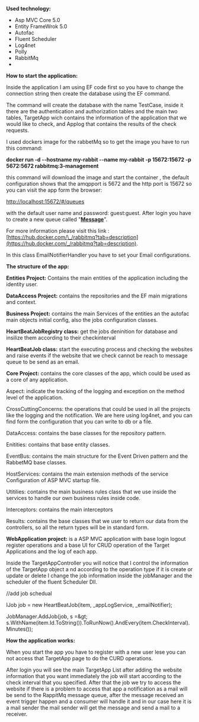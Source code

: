 **Used technology:**

- Asp MVC Core 5.0
- Entity FrameWrok 5.0
- Autofac
- Fluent Scheduler
- Log4net
- Polly
- RabbitMq
-

**How to start the application:**

Inside the application I am using EF code first so you have to change the connection string then create the database using the EF command.

The command will create the database with the name TestCase, inside it there are the authentication and authorization tables and the main two tables, TargetApp wich contains the information of the application that we would like to check, and Applog that contains the results of the check requests.

I used dockers image for the rabbetMq so to get the image you have to run this command:

**docker run -d --hostname my-rabbit --name my-rabbit -p 15672:15672 -p 5672:5672 rabbitmq:3-management**

this command will download the image and start the container , the default configuration shows that the amqpport is 5672 and the http port is 15672 so you can visit the app form the browser:

[http://localhost:15672/#/queues](http://localhost:15672/#/queues)

with the default user name and password: guest:guest. After login you have to create a new queue called &quot;[**Message**](http://localhost:15672/#/queues/%2F/Message)&quot;.

For more information please visit this link : [https://hub.docker.com/\_/rabbitmq?tab=description](https://hub.docker.com/_/rabbitmq?tab=description).

In this class EmailNotifierHandler you have to set your Email configurations.

**The structure of the app:**

**Entities Project:** Contains the main entities of the application including the identity user.

**DataAccess Project:** contains the repositories and the EF main migrations and context.

**Business Project:** contains the main Services of the entities an the autofac main objects initial config, also the jobs configuration classes.

**HeartBeatJobRegistry class:** get the jobs deninition for database and insilize them according to their checkinterval

**HeartBeatJob class:** start the executing process and checking the websites and raise events if the website that we check cannot be reach to message queue to be send as an email.

**Core Project:** contains the core classes of the app, which could be used as a core of any application.

Aspect: indicate the tracking of the logging and exception on the method level of the application.

CrossCuttingConcerns: the operations that could be used in all the projects like the logging and the notification. We are here using log4net, and you can find form the configuration that you can write to db or a file.

DataAccess: contains the base classes for the repository pattern.

Enitities: contains that base entity classes.

EventBus: contains the main structure for the Event Driven pattern and the RabbetMQ base classes.

HostServices: contains the main extension methods of the service Configuration of ASP MVC startup file.

Utitilies: contains the main business rules class that we use inside the services to handle our own business rules inside code.

Interceptors: contains the main interceptors

Results: contains the base classes that we user to return our data from the controllers, so all the return types will be in standard form.

**WebApplication project:** is a ASP MVC application with base login logout register operations and a base UI for CRUD operation of the Target Applications and the log of each app.

Inside the TargetAppController you will notice that I control the information of the TargetApp object a nd according to the operation type if it is create or update or delete I change the job information inside the jobManager and the scheduler of the fluent Scheduler Dll.

//add job schedual

IJob job = new HeartBeatJob(item, \_appLogService, \_emailNotifier);

JobManager.AddJob(job, s =\&gt; s.WithName(item.Id.ToString()).ToRunNow().AndEvery(item.CheckInterval).Minutes());

**How the application works:**

When you start the app you have to register with a new user lese you can not access that TargetApp page to do the CURD operations.

After login you will see the main TargetApp List after adding the website information that you want immediately the job will start according to the check interval that you specified. After that the job we try to access the website if there is a problem to access that app a notification as a mail will be send to the RappitMq message queue, after the message received an event trigger happen and a consumer will handle it and in our case here it is a mail sender the mail sender will get the message and send a mail to a receiver.
